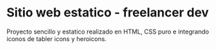 # Sitio web estatico - freelancer dev

Proyecto sencillo y estatico realizado en HTML, CSS puro e integrando iconos de tabler icons y heroicons.
